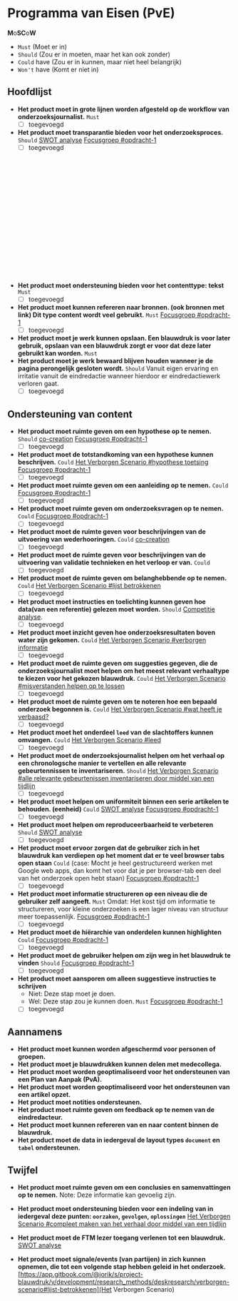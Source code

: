 # Programma van Eisen \(PvE\)


**M**o**SC**o**W**
* `Must` (Moet er in)
* `Should` (Zou er in moeten, maar het kan ook zonder)
* `Could` have (Zou er in kunnen, maar niet heel belangrijk) 
* `Won't` have (Komt er niet in)




## Hoofdlijst

* **Het product moet in grote lijnen worden afgesteld op de workflow van onderzoeksjournalist.**
`Must`
	- [ ] toegevoegd
* **Het product moet transparantie bieden voor het onderzoeksproces.**
`Should`
[SWOT analyse](https://app.gitbook.com/@jorik/s/project-blauwdruk/v/development/research_methods/swot-analyse)
[Focusgroep #opdracht-1](https://app.gitbook.com/@jorik/s/project-blauwdruk/research_methods/focusgroep#bevindingen-opdracht-1)
	- [ ] toegevoegd
   
<br><br><br>
--
<br><br><br>
--
<br><br><br>

* **Het product moet ondersteuning bieden voor het contenttype: tekst**
`Must`
	- [ ] toegevoegd

* **Het product moet kunnen refereren naar bronnen. \(ook bronnen met link\)  Dit type content wordt veel gebruikt.**
`Must`
[Focusgroep #opdracht-1](https://app.gitbook.com/@jorik/s/project-blauwdruk/research_methods/focusgroep#bevindingen-opdracht-1)
	- [ ] toegevoegd
* **Het product moet je werk kunnen opslaan. Een blauwdruk is voor later gebruik, opslaan van een blauwdruk zorgt er voor dat deze later gebruikt kan worden.**
`Must`
* **Het product moet je werk bewaard blijven houden wanneer je de pagina perongelijk gesloten wordt.** 
`Should`
Vanuit eigen ervaring en irritatie vanuit de eindredactie wanneer hierdoor er eindredactiewerk verloren gaat.
	- [ ] toegevoegd

## Ondersteuning van content
* **Het product moet ruimte geven om een hypothese op te nemen.**
`Should`
[co-creation](https://app.gitbook.com/@jorik/s/project-blauwdruk/v/development/research_methods/co-creation/werkwijze_frank-meijers#3-werken-vanuit-het-werkdocument)
[Focusgroep #opdracht-1](https://app.gitbook.com/@jorik/s/project-blauwdruk/research_methods/focusgroep#bevindingen-opdracht-1)
	- [ ] toegevoegd
* **Het product moet de totstandkoming van een hypothese kunnen beschrijven.**
`Could`
[Het Verborgen Scenario #hypothese toetsing](https://app.gitbook.com/@jorik/s/project-blauwdruk/v/development/research_methods/deskresearch/verborgen-scenario#hypothese-toetsing)
[Focusgroep #opdracht-1](https://app.gitbook.com/@jorik/s/project-blauwdruk/research_methods/focusgroep#bevindingen-opdracht-1)
	- [ ] toegevoegd
* **Het product moet ruimte geven om een aanleiding op te nemen.**
`Could`
[Focusgroep #opdracht-1](https://app.gitbook.com/@jorik/s/project-blauwdruk/research_methods/focusgroep#bevindingen-opdracht-1)
	- [ ] toegevoegd
* **Het product moet ruimte geven om onderzoeksvragen op te nemen.**
`Could`
[Focusgroep #opdracht-1](https://app.gitbook.com/@jorik/s/project-blauwdruk/research_methods/focusgroep#bevindingen-opdracht-1)
	- [ ] toegevoegd
* **Het product moet de ruimte geven voor beschrijvingen van de uitvoering van wederhooringen.**
`Could`
[co-creation](https://app.gitbook.com/@jorik/s/project-blauwdruk/v/development/research_methods/co-creation/werkwijze_frank-meijers#3-werken-vanuit-het-werkdocument)
	- [ ] toegevoegd
* **Het product moet de ruimte geven voor beschrijvingen van de uitvoering van validatie technieken en het verloop er van.**
`Could`
	- [ ] toegevoegd
* **Het product moet de ruimte geven om belanghebbende op te nemen.**
`Could`
[Het Verborgen Scenario #lijst betrokkenen](https://app.gitbook.com/@jorik/s/project-blauwdruk/v/development/research_methods/deskresearch/verborgen-scenario#lijst-betrokkenen)
	- [ ] toegevoegd
* **Het product moet instructies en toelichting kunnen geven hoe data\(van een referentie\) gelezen moet worden.**
`Should`
[Competitie analyse](https://app.gitbook.com/@jorik/s/project-blauwdruk/research_methods/competitive_analysis).
	- [ ] toegevoegd
* **Het product moet inzicht geven hoe onderzoeksresultaten boven water zijn gekomen.**
`Could`
[Het Verborgen Scenario #verborgen informatie](https://app.gitbook.com/@jorik/s/project-blauwdruk/v/development/research_methods/deskresearch/verborgen-scenario#verborgen-informatie)
	- [ ] toegevoegd
* **Het product moet de ruimte geven om suggesties gegeven, die de onderzoeksjournalist moet helpen om het meest relevant verhaaltype te kiezen voor het gekozen blauwdruk.**
`Could`
[Het Verborgen Scenario #misverstanden helpen op te lossen](https://app.gitbook.com/@jorik/s/project-blauwdruk/v/development/research_methods/deskresearch/verborgen-scenario#misverstanden-te-helpen-oplossen)
	- [ ] toegevoegd
* **Het product moet de ruimte geven om te noteren hoe een bepaald onderzoek begonnen is.**
`Could`
[Het Verborgen Scenario #wat heeft je verbaasd?](https://app.gitbook.com/@jorik/s/project-blauwdruk/v/development/research_methods/deskresearch/verborgen-scenario#wat-heeft-je-verbaasd)
	- [ ] toegevoegd
* **Het product moet het onderdeel `leed` van de slachtoffers kunnen omvangen.**
`Could`
[Het Verborgen Scenario #leed](https://app.gitbook.com/@jorik/s/project-blauwdruk/v/development/research_methods/deskresearch/verborgen-scenario#leed)
	- [ ] toegevoegd
* **Het product moet de onderzoeksjournalist helpen om het verhaal op een chronologsche manier te vertellen en alle relevante gebeurtennissen te inventariseren.**
`Should`
[Het Verborgen Scenario #alle relevante gebeurtenissen inventariseren door middel van een tijdlijn](https://app.gitbook.com/@jorik/s/project-blauwdruk/v/development/research_methods/deskresearch/verborgen-scenario#alle-relevante-gebeurtenissen-inventariseren-door-middel-van-een-tijdlijn)
	- [ ] toegevoegd
* **Het product moet helpen om uniformiteit binnen een serie artikelen te behouden. (eenheid)**
`Could`
[SWOT analyse](https://app.gitbook.com/@jorik/s/project-blauwdruk/v/development/research_methods/swot-analyse)
[Focusgroep #opdracht-1](https://app.gitbook.com/@jorik/s/project-blauwdruk/research_methods/focusgroep#bevindingen-opdracht-1)
	- [ ] toegevoegd
* **Het product moet helpen om reproduceerbaarheid te verbeteren**
`Should`
[SWOT analyse](https://app.gitbook.com/@jorik/s/project-blauwdruk/v/development/research_methods/swot-analyse)
	- [ ] toegevoegd
* **Het product moet ervoor zorgen dat de gebruiker zich in het blauwdruk kan verdiepen op het moment dat er te veel browser tabs open staan**
`Could`
(case: Mocht je heel gestructureerd werken met Google web apps, dan komt het voor dat je per browser-tab een deel van het onderzoek open hebt staan)
[Focusgroep #opdracht-1](https://app.gitbook.com/@jorik/s/project-blauwdruk/research_methods/focusgroep#bevindingen-opdracht-1)
	- [ ] toegevoegd
* **Het product moet informatie structureren op een niveau die de gebruiker zelf aangeeft.**
`Must`
Omdat: Het kost tijd om informatie te structureren, voor kleine onderzoeken is een lager niveau van structuur meer toepassenlijk.
[Focusgroep #opdracht-1](https://app.gitbook.com/@jorik/s/project-blauwdruk/research_methods/focusgroep#bevindingen-opdracht-1)
	- [ ] toegevoegd
* **Het product moet de hiërarchie van onderdelen kunnen highlighten**
`Could`
[Focusgroep #opdracht-1](https://app.gitbook.com/@jorik/s/project-blauwdruk/research_methods/focusgroep#bevindingen-opdracht-1)
	- [ ] toegevoegd
* **Het product moet de gebruiker helpen om zijn weg in het blauwdruk te vinden**
`Should`
[Focusgroep #opdracht-1](https://app.gitbook.com/@jorik/s/project-blauwdruk/research_methods/focusgroep#bevindingen-opdracht-1)
	- [ ] toegevoegd
* **Het product moet aansporen om alleen suggestieve instructies te schrijven**
   * Niet: Deze stap moet je doen.
   * Wel: Deze stap zou je kunnen doen.
`Must`
[Focusgroep #opdracht-1](https://app.gitbook.com/@jorik/s/project-blauwdruk/research_methods/focusgroep#bevindingen-opdracht-1)
	- [ ] toegevoegd

## Aannamens

* **Het product moet kunnen worden afgeschermd voor personen of groepen.**
* **Het product moet je blauwdrukken kunnen delen met medecollega.**
* **Het product moet worden geoptimaliseerd voor het ondersteunen van een Plan van Aanpak \(PvA\).**
* **Het product moet worden geoptimaliseerd voor het ondersteunen van een artikel opzet.**
* **Het product moet notities ondersteunen.**
* **Het product moet ruimte geven om feedback op te nemen van de eindredacteur.**
* **Het product moet kunnen refereren van en naar content binnen de blauwdruk.**
* **Het product moet de data in iedergeval de layout types `document` en `tabel` ondersteunen.**




## Twijfel

* **Het product moet ruimte geven om een conclusies en samenvattingen op te nemen.**
   Note: Deze informatie kan gevoelig zijn.
* **Het product moet ondersteuning bieden voor een indeling van in iedergeval deze punten: `oorzaken`, `gevolgen`, `oplossingen`**
[Het Verborgen Scenario #compleet maken van het verhaal door middel van een tijdlijn](https://app.gitbook.com/@jorik/s/project-blauwdruk/v/development/research_methods/deskresearch/verborgen-scenario#compleet-maken-van-het-verhaal-door-middel-van-een-tijdlijn)


* **Het product moet de FTM lezer toegang verlenen tot een blauwdruk.**
[SWOT analyse](https://app.gitbook.com/@jorik/s/project-blauwdruk/v/development/research_methods/swot-analyse)


* **Het product moet signale/events (van partijen) in zich kunnen opnemen, die tot een volgende stap hebben geleid in het onderzoek.**
[https://app.gitbook.com/@jorik/s/project-blauwdruk/v/development/research_methods/deskresearch/verborgen-scenario#lijst-betrokkenen](Het Verborgen Scenario)



